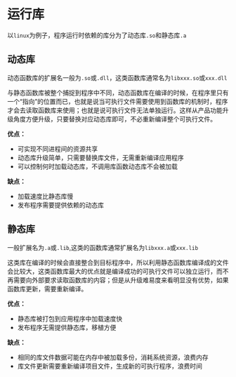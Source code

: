 # 运行库

以`linux`为例子，程序运行时依赖的库分为了动态库`.so`和静态库`.a`



## 动态库

动态函数库的扩展名一般为`.so`或`.dll`，这类函数库通常名为`libxxx.so`或`xxx.dll` 

与静态函数库被整个捕捉到程序中不同，动态函数库在编译的时候，在程序里只有一个“指向”的位置而已，也就是说当可执行文件需要使用到函数库的机制时，程序才会去读取函数库来使用；也就是说可执行文件无法单独运行。这样从产品功能升级角度方便升级，只要替换对应动态库即可，不必重新编译整个可执行文件。

**优点：**

* 可实现不同进程间的资源共享
* 动态库升级简单，只需要替换库文件，无需重新编译应用程序
* 可以控制何时加载动态库，不调用库函数动态库不会被加载                                                       

**缺点：**

* 加载速度比静态库慢
* 发布程序需要提供依赖的动态库



## 静态库

一般扩展名为`.a`或`.lib`,这类的函数库通常扩展名为`libxxx.a`或`xxx.lib` 

这类库在编译的时候会直接整合到目标程序中，所以利用静态函数库编译成的文件会比较大，这类函数库最大的优点就是编译成功的可执行文件可以独立运行，而不再需要向外部要求读取函数库的内容；但是从升级难易度来看明显没有优势，如果函数库更新，需要重新编译。

**优点：**

* 静态库被打包到应用程序中加载速度快
* 发布程序无需提供静态库，移植方便

**缺点：**

* 相同的库文件数据可能在内存中被加载多份，消耗系统资源，浪费内存
* 库文件更新需要重新编译项目文件，生成新的可执行程序，浪费时间

